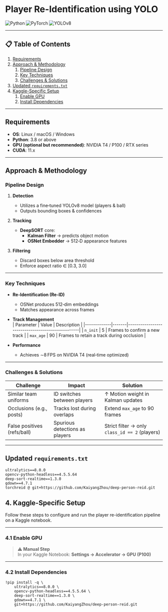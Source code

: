 # Player Re-Identification using YOLO

![Python](https://img.shields.io/badge/Python-3.8%2B-blue) ![PyTorch](https://img.shields.io/badge/PyTorch-1.10%2B-orange) ![YOLOv8](https://img.shields.io/badge/YOLOv8-Compatible-red)

---

## 📋 Table of Contents

1. [Requirements](#requirements)  
2. [Approach & Methodology](#approach--methodology)  
   1. [Pipeline Design](#pipeline-design)  
   2. [Key Techniques](#key-techniques)  
   3. [Challenges & Solutions](#challenges--solutions)  
3. [Updated `requirements.txt`](#updated-requirementstxt)  
4. [Kaggle-Specific Setup](#kaggle-specific-setup)  
   1. [Enable GPU](#1-enable-gpu)   
   2. [Install Dependencies](#2-install-dependencies)  
    

---

## Requirements

- **OS**: Linux / macOS / Windows  
- **Python**: 3.8 or above  
- **GPU (optional but recommended)**: NVIDIA T4 / P100 / RTX series  
- **CUDA**: 11.x  

---

## Approach & Methodology

### Pipeline Design

1. **Detection**  
   - Utilizes a fine‑tuned YOLOv8 model (players & ball)  
   - Outputs bounding boxes & confidences  

2. **Tracking**  
   - **DeepSORT** core:  
     - **Kalman Filter** → predicts object motion  
     - **OSNet Embedder** → 512‑D appearance features  

3. **Filtering**  
   - Discard boxes below area threshold  
   - Enforce aspect ratio ∈ [0.3, 3.0]  

---

### Key Techniques

- **Re‑Identification (Re‑ID)**  
  - OSNet produces 512‑dim embeddings  
  - Matches appearance across frames  

- **Track Management**  
  | Parameter   | Value | Description                                      |
  |-------------|-------|--------------------------------------------------|
  | `n_init`    | 5     | Frames to confirm a new track                    |
  | `max_age`   | 90    | Frames to retain a track during occlusion        |

- **Performance**  
  - Achieves ∼8 FPS on NVIDIA T4 (real‑time optimized)  

---

### Challenges & Solutions

| Challenge                 | Impact                                   | Solution                                            |
|---------------------------|------------------------------------------|-----------------------------------------------------|
| Similar team uniforms     | ID switches between players             | ↑ Motion weight in Kalman updates                   |
| Occlusions (e.g., posts)  | Tracks lost during overlaps             | Extend `max_age` to 90 frames                       |
| False positives (refs/ball)| Spurious detections as players          | Strict filter → only `class_id == 2` (players)      |

---

## Updated `requirements.txt`

```text
ultralytics==8.0.0
opencv-python-headless==4.5.5.64
deep-sort-realtime==1.3.0
gdown==4.7.1
torchreid @ git+https://github.com/KaiyangZhou/deep-person-reid.git
```
## 4. Kaggle-Specific Setup

Follow these steps to configure and run the player re-identification pipeline on a Kaggle notebook.

---

### 4.1 Enable GPU

> **⚠️ Manual Step**  
> In your Kaggle Notebook: **Settings → Accelerator → GPU (P100)**

---

### 4.2 Install Dependencies

```text
!pip install -q \
    ultralytics==8.0.0 \
    opencv-python-headless==4.5.5.64 \
    deep-sort-realtime==1.3.0 \
    gdown==4.7.1 \
    git+https://github.com/KaiyangZhou/deep-person-reid.git

